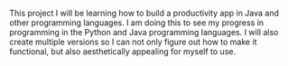 This project I will be learning how to build a productivity app in Java and other programming languages. I am doing this to see my progress in programming in the Python and Java programming languages. I will also create multiple versions so I can not only figure out how to make it functional, but also aesthetically appealing for myself to use. 
